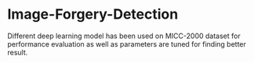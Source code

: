 # Image-Forgery-Detection
Different deep learning model has been used on MICC-2000 dataset for performance evaluation as well as parameters are tuned for finding better result.

